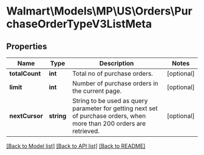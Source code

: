 # Walmart\Models\MP\US\Orders\PurchaseOrderTypeV3ListMeta

## Properties

Name | Type | Description | Notes
------------ | ------------- | ------------- | -------------
**totalCount** | **int** | Total no of purchase orders. | [optional]
**limit** | **int** | Number of purchase orders in the current page. | [optional]
**nextCursor** | **string** | String to be used as query parameter for getting next set of purchase orders, when more than 200 orders are retrieved. | [optional]


[[Back to Model list]](./) [[Back to API list]](../../../../../README.md#supported-apis) [[Back to README]](../../../../../README.md)
